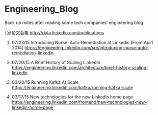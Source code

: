 # Engineering_Blog

Back up notes after reading some tech companies' engineering blog.

L家论文合集 
http://data.linkedin.com/publications

1. 07/23/15 Introducing Nurse: Auto-Remediation at Linkedin (From Apirl 2014) https://engineering.linkedin.com/sre/introducing-nurse-auto-remediation-linkedin

2. 07/20/15 A Brief History of Scaling LinkedIn
https://engineering.linkedin.com/architecture/brief-history-scaling-linkedin

3. 03/20/15 Running Kafka At Scale
https://engineering.linkedin.com/kafka/running-kafka-scale

4. 03/17/15 New technologies for the new LinkedIn home page
https://engineering.linkedin.com/frontend/new-technologies-new-linkedin-home-page

